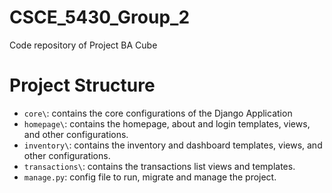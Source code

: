 # CSCE_5430_Group_2
Code repository of Project BA Cube

# Project Structure
- `core\`: contains the core configurations of the Django Application
- `homepage\`: contains the homepage, about and login templates, views, and other configurations.
- `inventory\`: contains the inventory and dashboard templates, views, and other configurations.
- `transactions\`: contains the transactions list views and templates.
-  `manage.py`: config file to run, migrate and manage the project.
